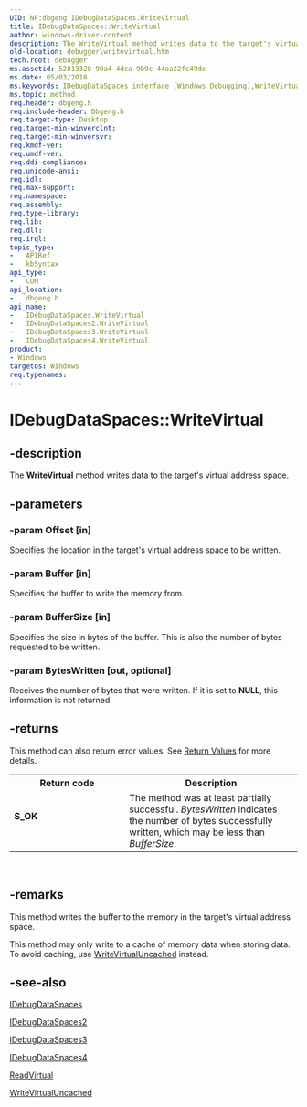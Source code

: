 ```yaml
---
UID: NF:dbgeng.IDebugDataSpaces.WriteVirtual
title: IDebugDataSpaces::WriteVirtual
author: windows-driver-content
description: The WriteVirtual method writes data to the target's virtual address space.
old-location: debugger\writevirtual.htm
tech.root: debugger
ms.assetid: 52813320-90a4-4dca-9b9c-44aa22fc49de
ms.date: 05/03/2018
ms.keywords: IDebugDataSpaces interface [Windows Debugging],WriteVirtual method, IDebugDataSpaces.WriteVirtual, IDebugDataSpaces2 interface [Windows Debugging],WriteVirtual method, IDebugDataSpaces2::WriteVirtual, IDebugDataSpaces3 interface [Windows Debugging],WriteVirtual method, IDebugDataSpaces3::WriteVirtual, IDebugDataSpaces4 interface [Windows Debugging],WriteVirtual method, IDebugDataSpaces4::WriteVirtual, IDebugDataSpaces::WriteVirtual, IDebugDataSpaces_2f8783ea-c7e4-438f-ad5b-898d0072a2f4.xml, WriteVirtual, WriteVirtual method [Windows Debugging], WriteVirtual method [Windows Debugging],IDebugDataSpaces interface, WriteVirtual method [Windows Debugging],IDebugDataSpaces2 interface, WriteVirtual method [Windows Debugging],IDebugDataSpaces3 interface, WriteVirtual method [Windows Debugging],IDebugDataSpaces4 interface, dbgeng/IDebugDataSpaces2::WriteVirtual, dbgeng/IDebugDataSpaces3::WriteVirtual, dbgeng/IDebugDataSpaces4::WriteVirtual, dbgeng/IDebugDataSpaces::WriteVirtual, debugger.writevirtual
ms.topic: method
req.header: dbgeng.h
req.include-header: Dbgeng.h
req.target-type: Desktop
req.target-min-winverclnt: 
req.target-min-winversvr: 
req.kmdf-ver: 
req.umdf-ver: 
req.ddi-compliance: 
req.unicode-ansi: 
req.idl: 
req.max-support: 
req.namespace: 
req.assembly: 
req.type-library: 
req.lib: 
req.dll: 
req.irql: 
topic_type:
-	APIRef
-	kbSyntax
api_type:
-	COM
api_location:
-	dbgeng.h
api_name:
-	IDebugDataSpaces.WriteVirtual
-	IDebugDataSpaces2.WriteVirtual
-	IDebugDataSpaces3.WriteVirtual
-	IDebugDataSpaces4.WriteVirtual
product:
- Windows
targetos: Windows
req.typenames: 
---
```


# IDebugDataSpaces::WriteVirtual


## -description


The <b>WriteVirtual</b> method writes data to the target's virtual address space.


## -parameters




### -param Offset [in]

Specifies the location in the target's virtual address space to be written.


### -param Buffer [in]

Specifies the buffer to write the memory from.


### -param BufferSize [in]

Specifies the size in bytes of the buffer.  This is also the number of bytes requested to be written.


### -param BytesWritten [out, optional]

Receives the number of bytes that were written.  If it is set to <b>NULL</b>, this information is not returned.


## -returns



This method can also return error values.  See <a href="https://msdn.microsoft.com/713f3ee2-2f5b-415e-9908-90f5ae428b43">Return Values</a> for more details.

<table>
<tr>
<th>Return code</th>
<th>Description</th>
</tr>
<tr>
<td width="40%">
<dl>
<dt><b>S_OK</b></dt>
</dl>
</td>
<td width="60%">
The method was at least partially successful.  <i>BytesWritten</i> indicates the number of bytes successfully written, which may be less than <i>BufferSize</i>.

</td>
</tr>
</table>
 




## -remarks



This method writes the buffer to the memory in the target's virtual address space.

This method may only write to a cache of memory data when storing data.  To avoid caching, use <a href="https://msdn.microsoft.com/library/windows/hardware/ff561473">WriteVirtualUncached</a> instead.




## -see-also




<a href="https://msdn.microsoft.com/library/windows/hardware/ff550528">IDebugDataSpaces</a>



<a href="https://msdn.microsoft.com/library/windows/hardware/ff550531">IDebugDataSpaces2</a>



<a href="https://msdn.microsoft.com/library/windows/hardware/ff550537">IDebugDataSpaces3</a>



<a href="https://msdn.microsoft.com/library/windows/hardware/ff550546">IDebugDataSpaces4</a>



<a href="https://msdn.microsoft.com/library/windows/hardware/ff554359">ReadVirtual</a>



<a href="https://msdn.microsoft.com/library/windows/hardware/ff561473">WriteVirtualUncached</a>
 

 


